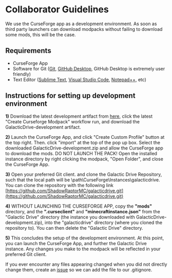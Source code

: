 
# Collaborator Guidelines

We use the CurseForge app as a development environment. As soon as third party launchers can download modpacks without failing to download some mods, this will be the case.

## Requirements

- CurseForge App
- Software for Git ([Git](https://git-scm.com/downloads), [GitHub Desktop](https://desktop.github.com/), GitHub Desktop is extremely user friendly)
- Text Editor ([Sublime Text](https://www.sublimetext.com/), [Visual Studio Code](https://code.visualstudio.com/), [Notepad++](https://notepad-plus-plus.org/), etc)

## Instructions for setting up development environment

**1)** Download the latest development artifact from [here](https://github.com/ShadowRaptorMC/galacticdrive/actions), click the latest "Create Curseforge Modpack" workflow run, and download the GalacticDrive-development artifact.

**2)** Launch the CurseForge App, and click "Create Custom Profile" button at the top right. Then. click "import" at the top of the pop up box. Select the downloaded GalacticDrive-development.zip and allow the CurseForge app to download the mods. DO NOT LAUNCH THE PACK! Open the installed instance directory by right clicking the modpack, "Open Folder", and close the CurseForge App.

**3)** Open your preferred Git client. and clone the Galactic Drive Repository, such that the local path will be \path\CurseForge\Instances\galacticdrive. You can clone the repository with the following link [https://github.com/ShadowRaptorMC/galacticdrive.git](https://github.com/ShadowRaptorMC/galacticdrive.git)

**4)** WITHOUT LAUNCHING THE CURSEFORGE APP, copy the **"mods"** directory, and the **".curseclient"** and **"minecraftinstance.json"** from the "Galactic Drive" directory (the instance you downloaded with GalacticDrive-development.zip), into the "galacticdrive" directory (where you cloned the repository to). You can then delete the "Galactic Drive" directory.

**5)** This concludes the setup of the development environment. At this point, you can launch the CurseForge App, and further the Galactic Drive instance. Any changes you make to the modpack will be reflected in your preferred Git client.

If you ever encounter any files appearing changed when you did not directly change them, create an [issue](https://github.com/ShadowRaptorMC/galacticdrive/issues) so we can add the file to our .gitignore.
